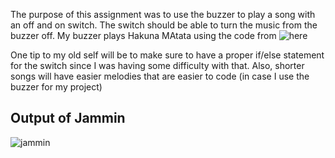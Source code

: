 The purpose of this assignment was to use the buzzer to play a song with an off and on switch. The switch should be able to turn the music from the buzzer off. 
My buzzer plays Hakuna MAtata using the code from ![here](https://github.com/robsoncouto/arduino-songs/blob/master/thelionsleepstonight/thelionsleepstonight.ino)  

One tip to my old self will be to make sure to have a proper if/else statement for the switch since I was having some difficulty with that. Also, 
shorter songs will have easier melodies that are easier to code (in case I use the buzzer for my project)  

## Output of Jammin 
![jammin](https://mahaletn.github.io/assets/img/jammin.png)
